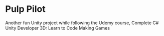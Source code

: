 # Pulp Pilot
Another fun Unity project while following the Udemy course, Complete C# Unity Developer 3D: Learn to Code Making Games
